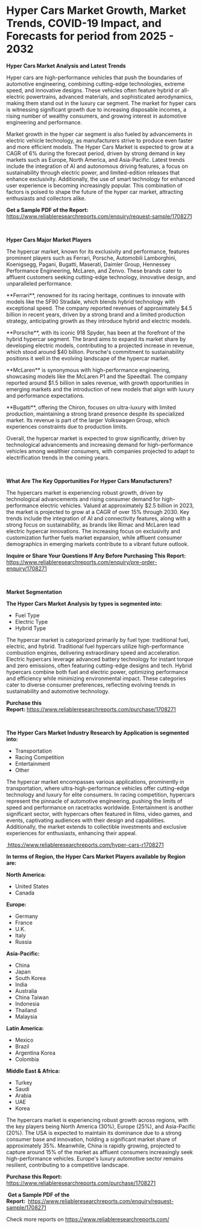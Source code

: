 <p><h1>Hyper Cars Market Growth, Market Trends, COVID-19 Impact, and Forecasts for period from 2025 - 2032</h1></p><p><strong>Hyper Cars Market Analysis and Latest Trends</strong></p>
<p><p>Hyper cars are high-performance vehicles that push the boundaries of automotive engineering, combining cutting-edge technologies, extreme speed, and innovative designs. These vehicles often feature hybrid or all-electric powertrains, advanced materials, and sophisticated aerodynamics, making them stand out in the luxury car segment. The market for hyper cars is witnessing significant growth due to increasing disposable incomes, a rising number of wealthy consumers, and growing interest in automotive engineering and performance.</p><p>Market growth in the hyper car segment is also fueled by advancements in electric vehicle technology, as manufacturers strive to produce even faster and more efficient models. The Hyper Cars Market is expected to grow at a CAGR of 6% during the forecast period, driven by strong demand in key markets such as Europe, North America, and Asia-Pacific. Latest trends include the integration of AI and autonomous driving features, a focus on sustainability through electric power, and limited-edition releases that enhance exclusivity. Additionally, the use of smart technology for enhanced user experience is becoming increasingly popular. This combination of factors is poised to shape the future of the hyper car market, attracting enthusiasts and collectors alike.</p></p>
<p><strong>Get a Sample PDF of the Report:&nbsp;</strong> <a href="https://www.reliableresearchreports.com/enquiry/request-sample/1708271?utm_campaign=3360&utm_medium=2&utm_source=Github&utm_content=ia&utm_term=25032025&utm_id=hyper-cars">https://www.reliableresearchreports.com/enquiry/request-sample/1708271</a></p>
<p>&nbsp;</p>
<p><strong>Hyper Cars Major Market Players</strong></p>
<p><p>The hypercar market, known for its exclusivity and performance, features prominent players such as Ferrari, Porsche, Automobili Lamborghini, Koenigsegg, Pagani, Bugatti, Maserati, Daimler Group, Hennessey Performance Engineering, McLaren, and Zenvo. These brands cater to affluent customers seeking cutting-edge technology, innovative design, and unparalleled performance.</p><p>**Ferrari**, renowned for its racing heritage, continues to innovate with models like the SF90 Stradale, which blends hybrid technology with exceptional speed. The company reported revenues of approximately $4.5 billion in recent years, driven by a strong brand and a limited production strategy, anticipating growth as they introduce hybrid and electric models.</p><p>**Porsche**, with its iconic 918 Spyder, has been at the forefront of the hybrid hypercar segment. The brand aims to expand its market share by developing electric models, contributing to a projected increase in revenue, which stood around $40 billion. Porsche's commitment to sustainability positions it well in the evolving landscape of the hypercar market.</p><p>**McLaren** is synonymous with high-performance engineering, showcasing models like the McLaren P1 and the Speedtail. The company reported around $1.5 billion in sales revenue, with growth opportunities in emerging markets and the introduction of new models that align with luxury and performance expectations.</p><p>**Bugatti**, offering the Chiron, focuses on ultra-luxury with limited production, maintaining a strong brand presence despite its specialized market. Its revenue is part of the larger Volkswagen Group, which experiences constraints due to production limits.</p><p>Overall, the hypercar market is expected to grow significantly, driven by technological advancements and increasing demand for high-performance vehicles among wealthier consumers, with companies projected to adapt to electrification trends in the coming years.</p></p>
<p>&nbsp;</p>
<p><strong>What Are The Key Opportunities For Hyper Cars Manufacturers?</strong></p>
<p><p>The hypercars market is experiencing robust growth, driven by technological advancements and rising consumer demand for high-performance electric vehicles. Valued at approximately $2.5 billion in 2023, the market is projected to grow at a CAGR of over 15% through 2030. Key trends include the integration of AI and connectivity features, along with a strong focus on sustainability, as brands like Rimac and McLaren lead electric hypercar innovations. The increasing focus on exclusivity and customization further fuels market expansion, while affluent consumer demographics in emerging markets contribute to a vibrant future outlook.</p></p>
<p><strong>Inquire or Share Your Questions If Any Before Purchasing This Report:</strong> <a href="https://www.reliableresearchreports.com/enquiry/pre-order-enquiry/1708271?utm_campaign=3360&utm_medium=2&utm_source=Github&utm_content=ia&utm_term=25032025&utm_id=hyper-cars">https://www.reliableresearchreports.com/enquiry/pre-order-enquiry/1708271</a></p>
<p>&nbsp;</p>
<p><strong>Market Segmentation</strong></p>
<p><strong>The Hyper Cars Market Analysis by types is segmented into:</strong></p>
<p><ul><li>Fuel Type</li><li>Electric Type</li><li>Hybrid Type</li></ul></p>
<p><p>The hypercar market is categorized primarily by fuel type: traditional fuel, electric, and hybrid. Traditional fuel hypercars utilize high-performance combustion engines, delivering extraordinary speed and acceleration. Electric hypercars leverage advanced battery technology for instant torque and zero emissions, often featuring cutting-edge designs and tech. Hybrid hypercars combine both fuel and electric power, optimizing performance and efficiency while minimizing environmental impact. These categories cater to diverse consumer preferences, reflecting evolving trends in sustainability and automotive technology.</p></p>
<p><strong>Purchase this Report:&nbsp;</strong><a href="https://www.reliableresearchreports.com/purchase/1708271?utm_campaign=3360&utm_medium=2&utm_source=Github&utm_content=ia&utm_term=25032025&utm_id=hyper-cars">https://www.reliableresearchreports.com/purchase/1708271</a></p>
<p>&nbsp;</p>
<p><strong>The Hyper Cars Market Industry Research by Application is segmented into:</strong></p>
<p><ul><li>Transportation</li><li>Racing Competition</li><li>Entertainment</li><li>Other</li></ul></p>
<p><p>The hypercar market encompasses various applications, prominently in transportation, where ultra-high-performance vehicles offer cutting-edge technology and luxury for elite consumers. In racing competition, hypercars represent the pinnacle of automotive engineering, pushing the limits of speed and performance on racetracks worldwide. Entertainment is another significant sector, with hypercars often featured in films, video games, and events, captivating audiences with their design and capabilities. Additionally, the market extends to collectible investments and exclusive experiences for enthusiasts, enhancing their appeal.</p></p>
<p><a href="https://www.reliableresearchreports.com/hyper-cars-r1708271?utm_campaign=3360&utm_medium=2&utm_source=Github&utm_content=ia&utm_term=25032025&utm_id=hyper-cars">&nbsp;https://www.reliableresearchreports.com/hyper-cars-r1708271</a></p>
<p><strong>In terms of Region, the Hyper Cars Market Players available by Region are:</strong></p>
<p>
    <p> <strong> North America: </strong>
        <ul>
            <li>United States</li>
            <li>Canada</li>
        </ul>
        </p> 
    <p> <strong> Europe: </strong>
        <ul>
            <li>Germany</li>
            <li>France</li>
            <li>U.K.</li>
            <li>Italy</li>
            <li>Russia</li>
        </ul>
        </p> 
    <p> <strong> Asia-Pacific: </strong>
        <ul>
            <li>China</li>
            <li>Japan</li>
            <li>South Korea</li>
            <li>India</li>
            <li>Australia</li>
            <li>China Taiwan</li>
            <li>Indonesia</li>
            <li>Thailand</li>
            <li>Malaysia</li>
        </ul>
        </p> 
    <p> <strong> Latin America: </strong>
        <ul>
            <li>Mexico</li>
            <li>Brazil</li>
            <li>Argentina Korea</li>
            <li>Colombia</li>
        </ul>
        </p> 
    <p> <strong> Middle East & Africa: </strong>
        <ul>
            <li>Turkey</li>
            <li>Saudi</li>
            <li>Arabia</li>
            <li>UAE</li>
            <li>Korea</li>
        </ul>
    </p>
    </p>
<p><p>The hypercars market is experiencing robust growth across regions, with the key players being North America (30%), Europe (25%), and Asia-Pacific (20%). The USA is expected to maintain its dominance due to a strong consumer base and innovation, holding a significant market share of approximately 35%. Meanwhile, China is rapidly growing, projected to capture around 15% of the market as affluent consumers increasingly seek high-performance vehicles. Europe's luxury automotive sector remains resilient, contributing to a competitive landscape.</p></p>
<p><strong>Purchase this Report: </strong><a href="https://www.reliableresearchreports.com/purchase/1708271?utm_campaign=3360&utm_medium=2&utm_source=Github&utm_content=ia&utm_term=25032025&utm_id=hyper-cars">https://www.reliableresearchreports.com/purchase/1708271</a></p>
<p>&nbsp;<strong>Get a Sample PDF of the Report:&nbsp;&nbsp;</strong><a href="https://www.reliableresearchreports.com/enquiry/request-sample/1708271?utm_campaign=3360&utm_medium=2&utm_source=Github&utm_content=ia&utm_term=25032025&utm_id=hyper-cars">https://www.reliableresearchreports.com/enquiry/request-sample/1708271</a></p>
<p><strong></strong></p>
<p>Check more reports on <a href="https://www.reliableresearchreports.com/?utm_campaign=3360&utm_medium=2&utm_source=Github&utm_content=ia&utm_term=25032025&utm_id=hyper-cars">https://www.reliableresearchreports.com/</a></p>